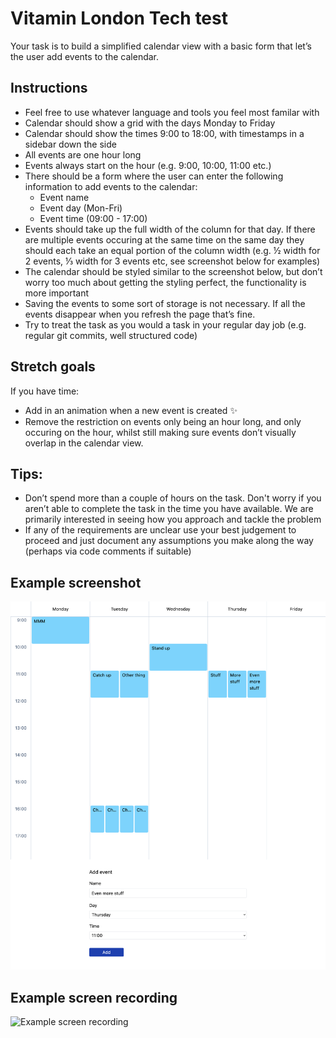 # Vitamin London Tech test

Your task is to build a simplified calendar view with a basic form that let’s the user add events to the calendar.

## Instructions

- Feel free to use whatever language and tools you feel most familar with
- Calendar should show a grid with the days Monday to Friday
- Calendar should show the times 9:00 to 18:00, with timestamps in a sidebar down the side
- All events are one hour long
- Events always start on the hour (e.g. 9:00, 10:00, 11:00 etc.)
- There should be a form where the user can enter the following information to add events to the calendar:
  - Event name
  - Event day (Mon-Fri)
  - Event time (09:00 - 17:00)
- Events should take up the full width of the column for that day. If there are multiple events occuring at the same time on the same day they should each take an equal portion of the column width (e.g. ½ width for 2 events, ⅓ width for 3 events etc, see screenshot below for examples)
- The calendar should be styled similar to the screenshot below, but don’t worry too much about getting the styling perfect, the functionality is more important
- Saving the events to some sort of storage is not necessary. If all the events disappear when you refresh the page that’s fine.
- Try to treat the task as you would a task in your regular day job (e.g. regular git commits, well structured code)

## Stretch goals

If you have time:

- Add in an animation when a new event is created ✨
- Remove the restriction on events only being an hour long, and only occuring on the hour, whilst still making sure events don’t visually overlap in the calendar view.

## Tips:

- Don’t spend more than a couple of hours on the task. Don't worry if you aren’t able to complete the task in the time you have available. We are primarily interested in seeing how you approach and tackle the problem
- If any of the requirements are unclear use your best judgement to proceed and just document any assumptions you make along the way (perhaps via code comments if suitable)

## Example screenshot

![Example screenshot](./example_screenshot.png)

## Example screen recording

![Example screen recording](./example_opt.gif)

